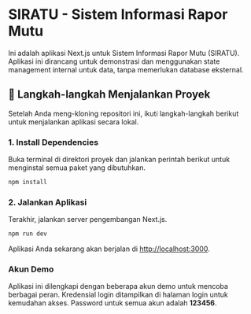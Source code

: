 # SIRATU - Sistem Informasi Rapor Mutu

Ini adalah aplikasi Next.js untuk Sistem Informasi Rapor Mutu (SIRATU). Aplikasi ini dirancang untuk demonstrasi dan menggunakan state management internal untuk data, tanpa memerlukan database eksternal.

## 🚀 Langkah-langkah Menjalankan Proyek

Setelah Anda meng-kloning repositori ini, ikuti langkah-langkah berikut untuk menjalankan aplikasi secara lokal.

### 1. Install Dependencies

Buka terminal di direktori proyek dan jalankan perintah berikut untuk menginstal semua paket yang dibutuhkan.

```bash
npm install
```

### 2. Jalankan Aplikasi

Terakhir, jalankan server pengembangan Next.js.

```bash
npm run dev
```

Aplikasi Anda sekarang akan berjalan di [http://localhost:3000](http://localhost:3000).

### Akun Demo

Aplikasi ini dilengkapi dengan beberapa akun demo untuk mencoba berbagai peran. Kredensial login ditampilkan di halaman login untuk kemudahan akses. Password untuk semua akun adalah **123456**.
